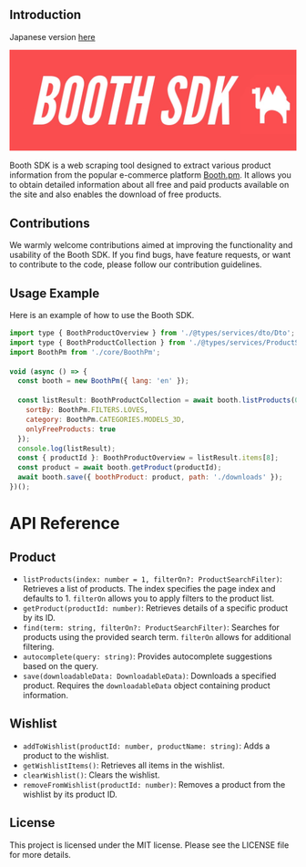 ## Introduction

<p>Japanese version <a href="[readme.md](http://readme.md/)">here</a></p>

<img src="banner.jpg">

Booth SDK is a web scraping tool designed to extract various product information from the popular e-commerce platform <a href="[https://booth.pm](https://booth.pm/)">Booth.pm</a>. It allows you to obtain detailed information about all free and paid products available on the site and also enables the download of free products.

## Contributions

We warmly welcome contributions aimed at improving the functionality and usability of the Booth SDK. If you find bugs, have feature requests, or want to contribute to the code, please follow our contribution guidelines.

## Usage Example

Here is an example of how to use the Booth SDK.

```jsx
import type { BoothProductOverview } from './@types/services/dto/Dto';
import type { BoothProductCollection } from './@types/services/ProductService';
import BoothPm from './core/BoothPm';

void (async () => {
  const booth = new BoothPm({ lang: 'en' });

  const listResult: BoothProductCollection = await booth.listProducts(0, {
    sortBy: BoothPm.FILTERS.LOVES,
    category: BoothPm.CATEGORIES.MODELS_3D,
    onlyFreeProducts: true
  });
  console.log(listResult);
  const { productId }: BoothProductOverview = listResult.items[8];
  const product = await booth.getProduct(productId);
  await booth.save({ boothProduct: product, path: './downloads' });
})();
```

# API Reference

## Product

- `listProducts(index: number = 1, filterOn?: ProductSearchFilter)`: Retrieves a list of products. The index specifies the page index and defaults to 1. `filterOn` allows you to apply filters to the product list.
- `getProduct(productId: number)`: Retrieves details of a specific product by its ID.
- `find(term: string, filterOn?: ProductSearchFilter)`: Searches for products using the provided search term. `filterOn` allows for additional filtering.
- `autocomplete(query: string)`: Provides autocomplete suggestions based on the query.
- `save(downloadableData: DownloadableData)`: Downloads a specified product. Requires the `downloadableData` object containing product information.

## Wishlist

- `addToWishlist(productId: number, productName: string)`: Adds a product to the wishlist.
- `getWishlistItems()`: Retrieves all items in the wishlist.
- `clearWishlist()`: Clears the wishlist.
- `removeFromWishlist(productId: number)`: Removes a product from the wishlist by its product ID.

## License

This project is licensed under the MIT license. Please see the LICENSE file for more details.